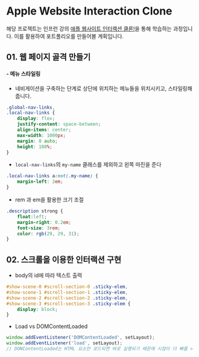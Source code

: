 # Apple Website Interaction Clone

 해당 프로젝트는 인프런 강의 [애플 웹사이트 인터랙션 클론!](https://www.inflearn.com/course/%EC%95%A0%ED%94%8C-%EC%9B%B9%EC%82%AC%EC%9D%B4%ED%8A%B8-%EC%9D%B8%ED%84%B0%EB%9E%99%EC%85%98-%ED%81%B4%EB%A1%A0)을 통해 학습하는 과정입니다. 이를 활용하여 포트폴리오를 만들어볼 계획입니다.



## 01. 웹 페이지 골격 만들기

#### - 메뉴 스타일링

- 네비게이션을 구축하는 단계로 상단에 위치하는 메뉴들을 위치시키고, 스타일링해줍니다.

```CSS
.global-nav-links,
.local-nav-links {
    display: flex;
    justify-content: space-between;
    align-items: center;
    max-width: 1000px;
    margin: 0 auto;
    height: 100%;
}
```

- `local-nav-links`의 `my-name` 클래스를 제외하고 왼쪽 마진을 준다

```CSS
.local-nav-links a:not(.my-name) {
    margin-left: 2em;
}
```

- rem 과 em을 활용한 크기 조절

```css
.description strong {
    float:left;
    margin-right: 0.2em;
    font-size: 3rem;
    color: rgb(29, 29, 31);
}
```



## 02. 스크롤을 이용한 인터랙션 구현

- body의 id에 따라 텍스트 출력

```css
#show-scene-0 #scroll-section-0 .sticky-elem,
#show-scene-1 #scroll-section-1 .sticky-elem,
#show-scene-2 #scroll-section-2 .sticky-elem,
#show-scene-3 #scroll-section-3 .sticky-elem {
    display: block;
}
```

- Load vs DOMContentLoaded

```js
window.addEventListener('DOMContentLoaded', setLayout);
window.addEventListener('load', setLayout);
// DONContentLoaded는 HTML 요소만 로드되면 바로 실행되기 때문에 시점이 더 빠름 > 현장에서 더 많이 쓰임
```

